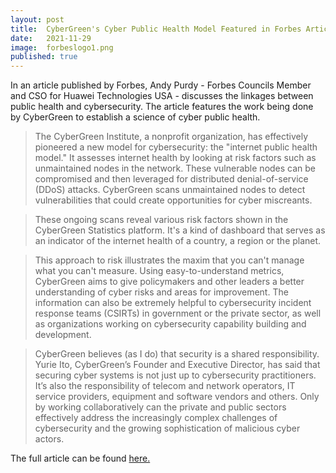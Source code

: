 ```yaml
---
layout: post
title:  CyberGreen's Cyber Public Health Model Featured in Forbes Article
date:   2021-11-29
image:  forbeslogo1.png
published: true  
---
```


In an article published by Forbes, Andy Purdy - Forbes Councils Member and CSO for Huawei Technologies USA - discusses the linkages between public health and cybersecurity. The article features the work being done by CyberGreen to establish a science of cyber public health. 

>The CyberGreen Institute, a nonprofit organization, has effectively pioneered a new model for cybersecurity: the "internet public health model." It assesses internet health by looking at risk factors such as unmaintained nodes in the network. These vulnerable nodes can be compromised and then leveraged for distributed denial-of-service (DDoS) attacks. CyberGreen scans unmaintained nodes to detect vulnerabilities that could create opportunities for cyber miscreants.

>These ongoing scans reveal various risk factors shown in the CyberGreen Statistics platform. It's a kind of dashboard that serves as an indicator of the internet health of a country, a region or the planet.

>This approach to risk illustrates the maxim that you can't manage what you can't measure. Using easy-to-understand metrics, CyberGreen aims to give policymakers and other leaders a better understanding of cyber risks and areas for improvement. The information can also be extremely helpful to cybersecurity incident response teams (CSIRTs) in government or the private sector, as well as organizations working on cybersecurity capability building and development.

>CyberGreen believes (as I do) that security is a shared responsibility. Yurie Ito, CyberGreen’s Founder and Executive Director, has said that securing cyber systems is not just up to cybersecurity practitioners. It’s also the responsibility of telecom and network operators, IT service providers, equipment and software vendors and others. Only by working collaboratively can the private and public sectors effectively address the increasingly complex challenges of cybersecurity and the growing sophistication of malicious cyber actors.

The full article can be found <a target="_blank" href="https://www.forbes.com/sites/forbestechcouncil/2021/11/29/what-public-health-can-teach-us-about-cybersecurity/?sh=7eefebfaa0a7"> here. </a>
